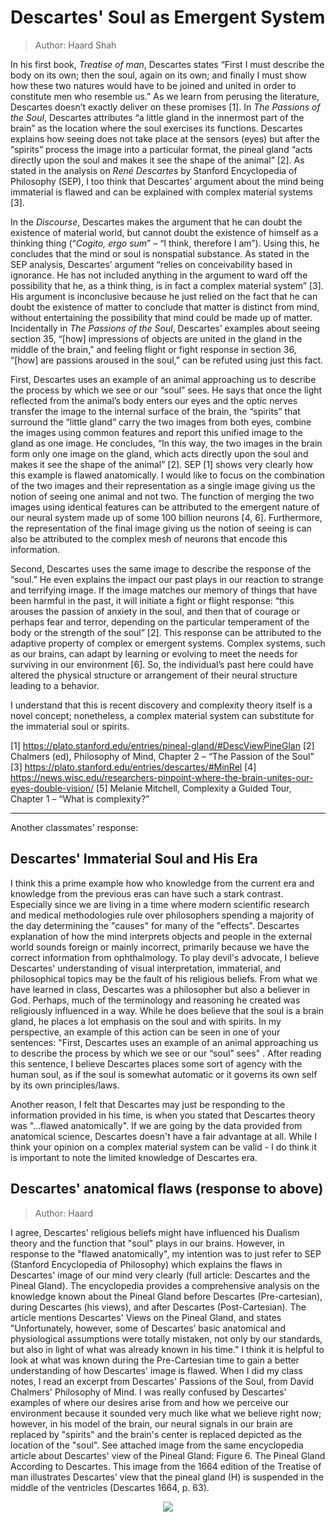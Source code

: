 # Descartes' Soul as Emergent System
> Author: Haard Shah

In his first book, *Treatise of man*, Descartes states “First I must describe the body on its own; then the soul, again on its own; and finally I must show how these two natures would have to be joined and united in order to constitute men who resemble us.” As we learn from perusing the literature, Descartes doesn’t exactly deliver on these promises [1]. In *The Passions of the Soul*, Descartes attributes “a little gland in the innermost part of the brain” as the location where the soul exercises its functions. Descartes explains how seeing does not take place at the sensors (eyes) but after the “spirits” process the image into a particular format, the pineal gland “acts directly upon the soul and makes it see the shape of the animal” [2]. As stated in the analysis on *René Descartes* by Stanford Encyclopedia of Philosophy (SEP), I too think that Descartes’ argument about the mind being immaterial is flawed and can be explained with complex material systems [3].

In the *Discourse*, Descartes makes the argument that he can doubt the existence of material world, but cannot doubt the existence of himself as a thinking thing (“*Cogito, ergo sum*” – “I think, therefore I am”). Using this, he concludes that the mind or soul is nonspatial substance. As stated in the SEP analysis, Descartes’ argument “relies on conceivability based in ignorance. He has not included anything in the argument to ward off the possibility that he, as a think thing, is in fact a complex material system” [3]. His argument is inconclusive because he just relied on the fact that he can doubt the existence of matter to conclude that matter is distinct from mind, without entertaining the possibility that mind could be made up of matter. Incidentally in *The Passions of the Soul*, Descartes’ examples about seeing section 35, “[how] impressions of objects are united in the gland in the middle of the brain,” and feeling flight or fight response in section 36, “[how] are passions aroused in the soul,” can be refuted using just this fact.

First, Descartes uses an example of an animal approaching us to describe the process by which we see or our “soul” sees. He says that once the light reflected from the animal’s body enters our eyes and the optic nerves transfer the image to the internal surface of the brain, the “spirits” that surround the “little gland” carry the two images from both eyes, combine the images using common features and report this unified image to the gland as one image. He concludes, “In this way, the two images in the brain form only one image on the gland, which acts directly upon the soul and makes it see the shape of the animal” [2]. SEP [1] shows very clearly how this example is flawed anatomically. I would like to focus on the combination of the two images and their representation as a single image giving us the notion of seeing one animal and not two. The function of merging the two images using identical features can be attributed to the emergent nature of our neural system made up of some 100 billion neurons [4, 6]. Furthermore, the representation of the final image giving us the notion of seeing is can also be attributed to the complex mesh of neurons that encode this information.  

Second, Descartes uses the same image to describe the response of the “soul.” He even explains the impact our past plays in our reaction to strange and terrifying image. If the image matches our memory of things that have been harmful in the past, it will initiate a fight or flight response: “this arouses the passion of anxiety in the soul, and then that of courage or perhaps fear and terror, depending on the particular temperament of the body or the strength of the soul” [2]. This response can be attributed to the adaptive property of complex or emergent systems. Complex systems, such as our brains, can adapt by learning or evolving to meet the needs for surviving in our environment [6]. So, the individual’s past here could have altered the physical structure or arrangement of their neural structure leading to a behavior. 

I understand that this is recent discovery and complexity theory itself is a novel concept; nonetheless, a complex material system can substitute for the immaterial soul or spirits.  

[1] https://plato.stanford.edu/entries/pineal-gland/#DescViewPineGlan
[2] Chalmers (ed), Philosophy of Mind, Chapter 2 – “The Passion of the Soul”
[3] https://plato.stanford.edu/entries/descartes/#MinRel 
[4] https://news.wisc.edu/researchers-pinpoint-where-the-brain-unites-our-eyes-double-vision/ 
[5] Melanie Mitchell, Complexity a Guided Tour, Chapter 1 – “What is complexity?”

--------------------------------------------

Another classmates' response:
## Descartes' Immaterial Soul and His Era

I think this a prime example how who knowledge from the current era and knowledge from the previous eras can have such a stark contrast. Especially since we are living in a time where modern scientific research and medical methodologies rule over philosophers spending a majority of the day determining the "causes" for many of the "effects". Descartes explanation of how the mind interprets objects and people in the external world sounds foreign or mainly incorrect, primarily because we have the correct information from ophthalmology. To play devil's advocate, I believe Descartes' understanding of visual interpretation, immaterial, and philosophical topics may be the fault of his religious beliefs. From what we have learned in class, Descartes was a philosopher but also a believer in God. Perhaps, much of the terminology and reasoning he created was religiously influenced in a way. While he does believe that the soul is a brain gland, he places a lot emphasis on the soul and with spirits.  In my perspective, an example of this action can be seen in one of your sentences: "First, Descartes uses an example of an animal approaching us to describe the process by which we see or our “soul” sees" . After reading this sentence, I believe Descartes places some sort of agency with the human soul, as if the soul is somewhat automatic or it governs its own self by its own principles/laws. 

Another reason, I felt that Descartes may just be responding to the information provided in his time, is when you stated that Descartes theory was "...flawed anatomically". If we are going by the data provided from anatomical science, Descartes doesn't have a fair advantage at all. While I think your opinion on a complex material system can be valid - I do think it is important to note the limited knowledge of Descartes era.

## Descartes' anatomical flaws (response to above)
> Author: Haard

I agree, Descartes' religious beliefs might have influenced his Dualism theory and the function that "soul" plays in our brains. However, in response to the "flawed anatomically", my intention was to just refer to SEP (Stanford Encyclopedia of Philosophy) which explains the flaws in Descartes' image of our mind very clearly (full article: Descartes and the Pineal Gland). The encyclopedia provides a comprehensive analysis on the knowledge known about the Pineal Gland before Descartes (Pre-cartesian), during Descartes (his views), and after Descartes (Post-Cartesian). The article mentions Descartes' Views on the Pineal Gland, and states "Unfortunately, however, some of Descartes’ basic anatomical and physiological assumptions were totally mistaken, not only by our standards, but also in light of what was already known in his time." I think it is helpful to look at what was known during the Pre-Cartesian time to gain a better understanding of how Descartes' image is flawed.
When I did my class notes, I read an excerpt from Descartes' Passions of the Soul, from David Chalmers' Philosophy of Mind. I was really confused by Descartes' examples of where our desires arise from and how we perceive our environment because it sounded very much like what we believe right now; however, in his model of the brain, our neural signals in our brain are replaced by "spirits" and the brain's center is replaced depicted as the location of the "soul". See attached image from the same encyclopedia article about Descartes' view of the Pineal Gland: Figure 6. The Pineal Gland According to Descartes. This image from the 1664 edition of the Treatise of man illustrates Descartes’ view that the pineal gland (H) is suspended in the middle of the ventricles (Descartes 1664, p. 63).
<p align="center"><img src="images/descartes_brain.png" align="center">

